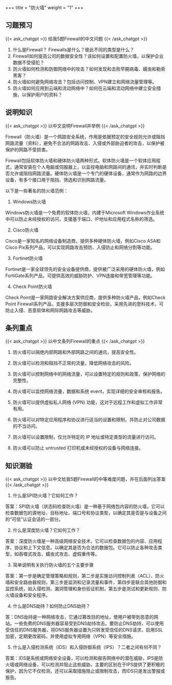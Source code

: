 +++
title = "防火墙"
weight = "1"
+++
## 习题预习
{{< ask_chatgpt >}}
给我5题Firewall的中文问题
{{< /ask_chatgpt >}}



1. 什么是Firewall？ Firewalls是什么？彼此不同的类型是什么？
2. Firewall如何提高公司的数据安全性？该如何设置和配置防火墙，以保护企业数据不受侵犯？
3. 防火墙如何检测和防御网络中的攻击？如何发现和击败早期病毒、蠕虫和勒索黑客？
4. 防火墙如何避免网络攻击？包括访问控制、VPN建立和网络流量管理等。
5. 防火墙如何应用到云端和流动网络中？如何在云端和流动网络中建立安全措施，以保护用户的资料？   

## 说明知识
{{< ask_chatgpt >}}
以中文说明Firewall并举例
{{< /ask_chatgpt >}}



Firewall（防火墙）是一个网路安全系统，作用是依据预定的安全规则允许或阻挡网路流量（资料），避免不合法的网路攻击、入侵或外部胁迫者的攻击，以保护被保护的网路不受损害。

Firewall包括软体防火墙和硬体防火墙两种形式。软体防火墙是一个软体应用程式，通常安装在个人电脑或伺服器上，以监视电脑和网路间的通讯，并实时判断是否允许或阻挡网路流量。硬体防火墙是一个专门的硬体设备，通常作为网路的边界设备，有多个接口用于阻挡、筛选和识别网路流量。

以下是一些著名的防火墙范例：

1. Windows防火墙

Windows防火墙是一个免费的软体防火墙，内建于Microsoft Windows作业系统中可以防止未经授权的访问，支援基于端口、IP地址和应用程式名称的筛选。

2. Cisco防火墙

Cisco是一家知名的网络设备制造商，提供多种硬体防火墙，例如Cisco ASA和Cisco Pix系列产品，可以实现网路攻击预防、入侵防止和网络分割等功能。

3. Fortinet防火墙

Fortinet是一家全球领先的安全设备提供商，提供被广泛采用的硬体防火墙，例如FortiGate系列产品，可提供高效的威胁防护、VPN连接和带宽管理等功能。

4. Check Point防火墙

Check Point是一家网路安全解决方案供应商，提供多种防火墙产品，例如Check Point Firewall系列产品，支援多层次防御和安全检验，采用先进的思科技术，可防止入侵、恶意软体和网际网路攻击等威胁。   

## 条列重点
{{< ask_chatgpt >}}
以中文条列Firewall的重点
{{< /ask_chatgpt >}}



1. 防火墙可以隔绝内部网路和外部网路之间的通讯，提高安全性。

2. 防火墙可以检测和阻挡不正常的流量，降低网络攻击的风险。

3. 防火墙可以控制网络中的网络流量，可以设置特定的规则和政策，保护网络的完整性。

4. 防火墙可以监控网络流量，数据和系统 event，实现详细的安全审核和报告。

5. 防火墙可以提供虚拟私人网络 (VPN) 功能，这对于远程工作和虚拟工作非常有用。

6. 防火墙可以对特定应用程序和协议进行适当的设置和限制，并防止对公司数据的不当访问。

7. 防火墙可以设置限制，仅允许特定的 IP 地址或特定类型的流量进行访问。

8. 防火墙可以防止 untrusted 打印机或未经授权的设备与网络连接。   

## 知识测验
{{< ask_chatgpt >}}
以中文给我5题Firewall的中等难度问题，并在后面列出答案
{{< /ask_chatgpt >}}



1. 什么是SPI防火墙？它如何工作？

答案：SPI防火墙（状态码检查防火墙）是一种基于网络包内容的防火墙，它可以检查数据包的源地址、目标地址、端口号和协议类型，以确定其是否是与设备之间的“可信”认证会话的一部分。 

2. 什么是深度防火墙？它如何工作？

答案：深度防火墙是一种高级网络安全技术，它可以检查数据包的内容、应用程序、协议和上下文信息，以确定其是否为合法的数据包。它可以防止各种攻击类型，如吞噬式攻击、蠕虫式攻击、虚假重传等。 

3. 简单说明有关执行防火墙的五个主要步骤

答案：第一步是确定管理策略和规则，第二步是实施访问控制列表（ACL）、防火墙和安全路由器规则，第三步是监测和记录流量和事件，第四步是联合其他防御和监控系统，如入侵检测、漏洞管理和身份验证机制，第五步是测试和更新规则、防火墙设备和安全程序。 

4. 什么是DNS劫持？如何防止DNS劫持？

答：DNS劫持是一种网络攻击，它通过篡改目的地址，使用户被带到恶意的网站。一些免费的DNS服务器容易受到DNS劫持攻击。要防止DNS劫持，可以使用受信任的DNS服务器，将DNS服务器设置为只转发受信任的DNS请求，启用SSL加密，定期更改密码，并使用虚拟专用网络（VPN）等安全措施。 

5. 什么是入侵检测系统（IDS）和入侵防御系统（IPS）？二者之间有何不同？

答案：IDS是系统或网络安全设备，可以检测和报告网络中的潜在威胁，IPS是防火墙或网络设备，可以检测并阻止这些威胁。主要的区别在于IPS提供了更积极的保护，因为它不仅检测，还可以采取措施阻止或限制攻击，而IDS只是发出警报或报告。   

